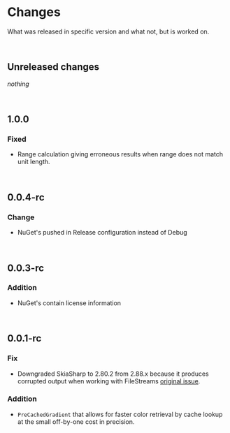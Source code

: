 # Changes

What was released in specific version and what not, but is worked on.

&nbsp;

## Unreleased changes

_nothing_

&nbsp;

## 1.0.0

### Fixed

- Range calculation giving erroneous results when range does not match unit length.

&nbsp;

## 0.0.4-rc

### Change

- NuGet's pushed in Release configuration instead of Debug

&nbsp;

## 0.0.3-rc

### Addition

- NuGet's contain license information

&nbsp;

## 0.0.1-rc

### Fix

- Downgraded SkiaSharp to 2.80.2 from 2.88.x because it produces corrupted output when working with FileStreams [original issue](https://github.com/mono/SkiaSharp/issues/1962).

### Addition

- `PreCachedGradient` that allows for faster color retrieval by cache lookup at the small off-by-one cost in precision.